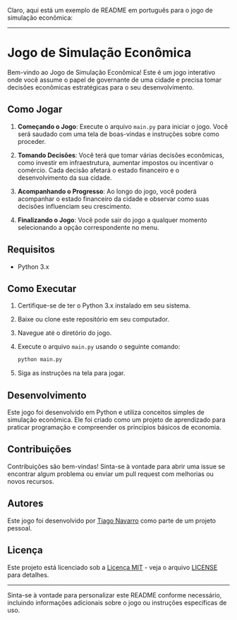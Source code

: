 Claro, aqui está um exemplo de README em português para o jogo de simulação econômica:

---

# Jogo de Simulação Econômica

Bem-vindo ao Jogo de Simulação Econômica! Este é um jogo interativo onde você assume o papel de governante de uma cidade e precisa tomar decisões econômicas estratégicas para o seu desenvolvimento.

## Como Jogar

1. **Começando o Jogo**: Execute o arquivo `main.py` para iniciar o jogo. Você será saudado com uma tela de boas-vindas e instruções sobre como proceder.

2. **Tomando Decisões**: Você terá que tomar várias decisões econômicas, como investir em infraestrutura, aumentar impostos ou incentivar o comércio. Cada decisão afetará o estado financeiro e o desenvolvimento da sua cidade.

3. **Acompanhando o Progresso**: Ao longo do jogo, você poderá acompanhar o estado financeiro da cidade e observar como suas decisões influenciam seu crescimento.

4. **Finalizando o Jogo**: Você pode sair do jogo a qualquer momento selecionando a opção correspondente no menu.

## Requisitos

- Python 3.x

## Como Executar

1. Certifique-se de ter o Python 3.x instalado em seu sistema.
2. Baixe ou clone este repositório em seu computador.
3. Navegue até o diretório do jogo.
4. Execute o arquivo `main.py` usando o seguinte comando:

   ```bash
   python main.py
   ```

5. Siga as instruções na tela para jogar.

## Desenvolvimento

Este jogo foi desenvolvido em Python e utiliza conceitos simples de simulação econômica. Ele foi criado como um projeto de aprendizado para praticar programação e compreender os princípios básicos de economia.

## Contribuições

Contribuições são bem-vindas! Sinta-se à vontade para abrir uma issue se encontrar algum problema ou enviar um pull request com melhorias ou novos recursos.

## Autores

Este jogo foi desenvolvido por [Tiago Navarro](https://github.com/tiagornandrade) como parte de um projeto pessoal.

## Licença

Este projeto está licenciado sob a [Licença MIT](https://opensource.org/licenses/MIT) - veja o arquivo [LICENSE](LICENSE) para detalhes.

---

Sinta-se à vontade para personalizar este README conforme necessário, incluindo informações adicionais sobre o jogo ou instruções específicas de uso.
